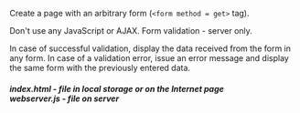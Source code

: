 Create a page with an arbitrary form (`<form method = get>` tag).

Don't use any JavaScript or AJAX.
Form validation - server only.

In case of successful validation, display the data received from the form in any form.
In case of a validation error, issue an error message and display the same form with the previously entered data.

<h5>index.html - file in local storage or on the Internet page<br>
webserver.js - file on server</h5>
